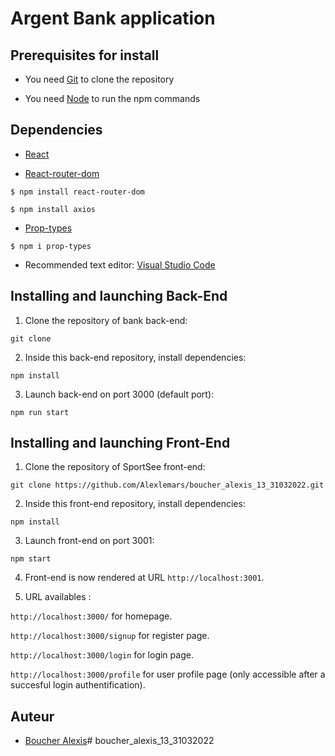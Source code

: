 # Argent Bank application


## Prerequisites for install

- You need [Git](https://git-scm.com) to clone the repository

- You need [Node](https://nodejs.org/en/) to run the npm commands


## Dependencies

- [React](https://reactjs.org)

- [React-router-dom](https://reactrouter.com/web/guides/quick-start) 

`$ npm install react-router-dom`


`$ npm install axios`  

- [Prop-types](https://www.npmjs.com/package/prop-types)  

`$ npm i prop-types`

- Recommended text editor: [Visual Studio Code](https://code.visualstudio.com)



## Installing and launching Back-End

1. Clone the repository of bank back-end:   

`git clone `


2. Inside this back-end repository, install dependencies:   

`npm install`


3. Launch back-end on port 3000 (default port):   

`npm run start`



## Installing and launching Front-End

1. Clone the repository of SportSee front-end:   

`git clone https://github.com/Alexlemars/boucher_alexis_13_31032022.git`



2. Inside this front-end repository, install dependencies:   

`npm install`



3. Launch front-end on port 3001:   

`npm start`



4. Front-end is now rendered at URL `http://localhost:3001`.


5. URL availables :   

`http://localhost:3000/` for homepage.

`http://localhost:3000/signup`   for register page.

`http://localhost:3000/login`    for login page.

`http://localhost:3000/profile`   for user profile page (only accessible after a succesful login authentification).





## Auteur
* [Boucher Alexis](https://github.com/Alexlemars)# boucher_alexis_13_31032022

